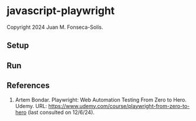 # javascript-playwright
Copyright 2024 Juan M. Fonseca-Solís.

## Setup

## Run

## References
1. Artem Bondar. Playwright: Web Automation Testing From Zero to Hero. Udemy. URL: https://www.udemy.com/course/playwright-from-zero-to-hero (last consulted on 12/6/24).

